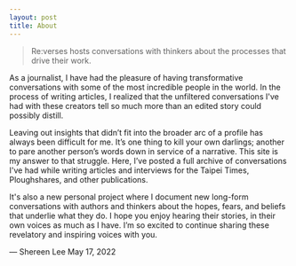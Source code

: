 ```yaml
---
layout: post
title: About
---
```


> Re:verses hosts conversations with thinkers about the processes that drive their work.

As a journalist, I have had the pleasure of having transformative conversations with some of the most incredible people in the world. In the process of writing articles, I realized that the unfiltered conversations I've had with these creators tell so much more than an edited story could possibly distill. 

Leaving out insights that didn’t fit into the broader arc of a profile has always been difficult for me. It’s one thing to kill your own darlings; another to pare another person’s words down in service of a narrative. This site is my answer to that struggle. Here, I’ve posted a full archive of conversations I've had while writing articles and interviews for the Taipei Times, Ploughshares, and other publications.

It's also a new personal project where I document new long-form conversations with authors and thinkers about the hopes, fears, and beliefs that underlie what they do. I hope you enjoy hearing their stories, in their own voices as much as I have. I’m so excited to continue sharing these revelatory and inspiring voices with you.

— Shereen Lee
  May 17, 2022

